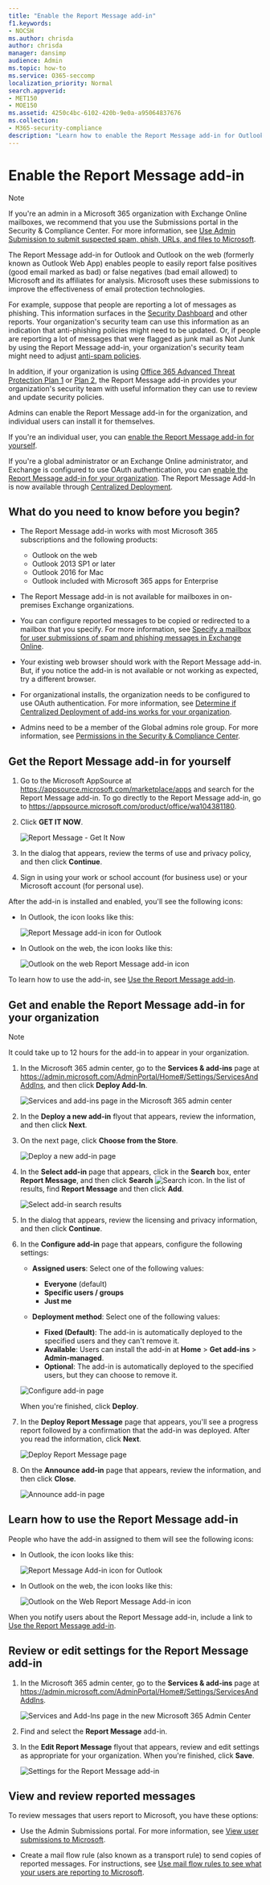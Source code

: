 ```yaml
---
title: "Enable the Report Message add-in"
f1.keywords:
- NOCSH
ms.author: chrisda
author: chrisda
manager: dansimp
audience: Admin
ms.topic: how-to
ms.service: O365-seccomp
localization_priority: Normal
search.appverid:
- MET150
- MOE150
ms.assetid: 4250c4bc-6102-420b-9e0a-a95064837676
ms.collection:
- M365-security-compliance
description: "Learn how to enable the Report Message add-in for Outlook and Outlook on the web, for individual users or your entire organization."
---
```


# Enable the Report Message add-in

> [!NOTE]
> If you're an admin in a Microsoft 365 organization with Exchange Online mailboxes, we recommend that you use the Submissions portal in the Security & Compliance Center. For more information, see [Use Admin Submission to submit suspected spam, phish, URLs, and files to Microsoft](admin-submission.md).

The Report Message add-in for Outlook and Outlook on the web (formerly known as Outlook Web App) enables people to easily report false positives (good email marked as bad) or false negatives (bad email allowed) to Microsoft and its affiliates for analysis. Microsoft uses these submissions to improve the effectiveness of email protection technologies.

For example, suppose that people are reporting a lot of messages as phishing. This information surfaces in the [Security Dashboard](security-dashboard.md) and other reports. Your organization's security team can use this information as an indication that anti-phishing policies might need to be updated. Or, if people are reporting a lot of messages that were flagged as junk mail as Not Junk by using the Report Message add-in, your organization's security team might need to adjust [anti-spam policies](configure-your-spam-filter-policies.md).

In addition, if your organization is using [Office 365 Advanced Threat Protection Plan 1](office-365-atp.md) or [Plan 2](office-365-ti.md), the Report Message add-in provides your organization's security team with useful information they can use to review and update security policies.

Admins can enable the Report Message add-in for the organization, and individual users can install it for themselves.

If you're an individual user, you can [enable the Report Message add-in for yourself](#get-the-report-message-add-in-for-yourself).

If you're a global administrator or an Exchange Online administrator, and Exchange is configured to use OAuth authentication, you can [enable the Report Message add-in for your organization](#get-and-enable-the-report-message-add-in-for-your-organization). The Report Message Add-In is now available through [Centralized Deployment](https://docs.microsoft.com/microsoft-365/admin/manage/centralized-deployment-of-add-ins).

## What do you need to know before you begin?

- The Report Message add-in works with most Microsoft 365 subscriptions and the following products:

  - Outlook on the web
  - Outlook 2013 SP1 or later
  - Outlook 2016 for Mac
  - Outlook included with Microsoft 365 apps for Enterprise

- The Report Message add-in is not available for mailboxes in on-premises Exchange organizations.

- You can configure reported messages to be copied or redirected to a mailbox that you specify. For more information, see [Specify a mailbox for user submissions of spam and phishing messages in Exchange Online](user-submission.md).

- Your existing web browser should work with the Report Message add-in. But, if you notice the add-in is not available or not working as expected, try a different browser.

- For organizational installs, the organization needs to be configured to use OAuth authentication. For more information, see [Determine if Centralized Deployment of add-ins works for your organization](../../admin/manage/centralized-deployment-of-add-ins.md).

- Admins need to be a member of the Global admins role group. For more information, see [Permissions in the Security & Compliance Center](permissions-in-the-security-and-compliance-center.md).

## Get the Report Message add-in for yourself

1. Go to the Microsoft AppSource at <https://appsource.microsoft.com/marketplace/apps> and search for the Report Message add-in. To go directly to the Report Message add-in, go to <https://appsource.microsoft.com/product/office/wa104381180>.

2. Click **GET IT NOW**.

   ![Report Message - Get It Now](../../media/ReportMessageGETITNOW.png)

3. In the dialog that appears, review the terms of use and privacy policy, and then click **Continue**.

4. Sign in using your work or school account (for business use) or your Microsoft account (for personal use).

After the add-in is installed and enabled, you'll see the following icons:

- In Outlook, the icon looks like this:

  ![Report Message add-in icon for Outlook](../../media/OutlookReportMessageIcon.png)

- In Outlook on the web, the icon looks like this:

  ![Outlook on the web Report Message add-in icon](../../media/d9326d0b-1769-4bc2-ae58-51f0ebc69a17.png)

To learn how to use the add-in, see [Use the Report Message add-in](https://support.microsoft.com/office/b5caa9f1-cdf3-4443-af8c-ff724ea719d2).

## Get and enable the Report Message add-in for your organization

> [!NOTE]
> It could take up to 12 hours for the add-in to appear in your organization.

1. In the Microsoft 365 admin center, go to the **Services & add-ins** page at <https://admin.microsoft.com/AdminPortal/Home#/Settings/ServicesAndAddIns>, and then click **Deploy Add-In**.

   ![Services and add-ins page in the Microsoft 365 admin center](../../media/ServicesAddInsPageNewM365AdminCenter.png)

2. In the **Deploy a new add-in** flyout that appears, review the information, and then click **Next**.

3. On the next page, click **Choose from the Store**.

   ![Deploy a new add-in page](../../media/NewAddInScreen2.png)

4. In the **Select add-in** page that appears, click in the **Search** box, enter **Report Message**, and then click **Search** ![Search icon](../../media/search-icon.png). In the list of results, find **Report Message** and then click **Add**.

   ![Select add-in search results](../../media/NewAddInScreen3.png)

5. In the dialog that appears, review the licensing and privacy information, and then click **Continue**.

6. In the **Configure add-in** page that appears, configure the following settings:

   - **Assigned users**: Select one of the following values:

     - **Everyone** (default)
     - **Specific users / groups**
     - **Just me**

   - **Deployment method**: Select one of the following values:

     - **Fixed (Default)**: The add-in is automatically deployed to the specified users and they can't remove it.
     - **Available**: Users can install the add-in at **Home** \> **Get add-ins** \> **Admin-managed**.
     - **Optional**: The add-in is automatically deployed to the specified users, but they can choose to remove it.

   ![Configure add-in page](../../media/configure-add-in.png)

   When you're finished, click **Deploy**.

7. In the **Deploy Report Message** page that appears, you'll see a progress report followed by a confirmation that the add-in was deployed. After you read the information, click **Next**.

   ![Deploy Report Message page](../../media/deploy-report-message-page.png)

8. On the **Announce add-in** page that appears, review the information, and then click **Close**.

   ![Announce add-in page](../../media/announce-add-in-page.png)

## Learn how to use the Report Message add-in

People who have the add-in assigned to them will see the following icons:

- In Outlook, the icon looks like this:

  ![Report Message Add-in icon for Outlook](../../media/OutlookReportMessageIcon.png)

- In Outlook on the web, the icon looks like this:

  ![Outlook on the Web Report Message Add-in icon](../../media/d9326d0b-1769-4bc2-ae58-51f0ebc69a17.png)

When you notify users about the Report Message add-in, include a link to [Use the Report Message add-in](https://support.microsoft.com/office/b5caa9f1-cdf3-4443-af8c-ff724ea719d2).

## Review or edit settings for the Report Message add-in

1. In the Microsoft 365 admin center, go to the **Services & add-ins** page at <https://admin.microsoft.com/AdminPortal/Home#/Settings/ServicesAndAddIns>.

   ![Services and Add-Ins page in the new Microsoft 365 Admin Center](../../media/ServicesAddInsPageNewM365AdminCenter.png)

2. Find and select the **Report Message** add-in.

3. In the **Edit Report Message** flyout that appears, review and edit settings as appropriate for your organization. When you're finished, click **Save**.

   ![Settings for the Report Message add-in](../../media/EditReportMessageAddIn.png)

## View and review reported messages

To review messages that users report to Microsoft, you have these options:

- Use the Admin Submissions portal. For more information, see [View user submissions to Microsoft](admin-submission.md#view-user-submissions-to-microsoft).

- Create a mail flow rule (also known as a transport rule) to send copies of reported messages. For instructions, see [Use mail flow rules to see what your users are reporting to Microsoft](use-mail-flow-rules-to-see-what-your-users-are-reporting-to-microsoft.md).
